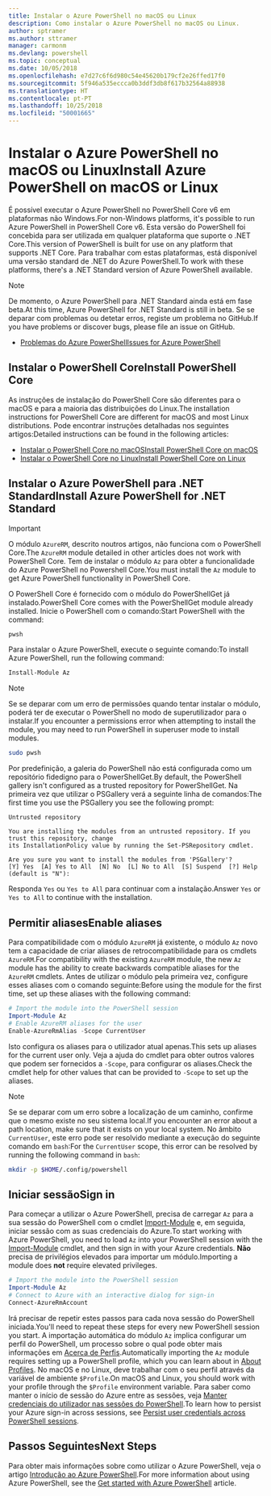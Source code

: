 ```yaml
---
title: Instalar o Azure PowerShell no macOS ou Linux
description: Como instalar o Azure PowerShell no macOS ou Linux.
author: sptramer
ms.author: sttramer
manager: carmonm
ms.devlang: powershell
ms.topic: conceptual
ms.date: 10/05/2018
ms.openlocfilehash: e7d27c6f6d980c54e45620b179cf2e26ffed17f0
ms.sourcegitcommit: 5f946a535eccca0b3ddf3db8f617b32564a88938
ms.translationtype: HT
ms.contentlocale: pt-PT
ms.lasthandoff: 10/25/2018
ms.locfileid: "50001665"
---
```

# <a name="install-azure-powershell-on-macos-or-linux"></a><span data-ttu-id="c22d5-103">Instalar o Azure PowerShell no macOS ou Linux</span><span class="sxs-lookup"><span data-stu-id="c22d5-103">Install Azure PowerShell on macOS or Linux</span></span>

<span data-ttu-id="c22d5-104">É possível executar o Azure PowerShell no PowerShell Core v6 em plataformas não Windows.</span><span class="sxs-lookup"><span data-stu-id="c22d5-104">For non-Windows platforms, it's possible to run Azure PowerShell in PowerShell Core v6.</span></span> <span data-ttu-id="c22d5-105">Esta versão do PowerShell foi concebida para ser utilizada em qualquer plataforma que suporte o .NET Core.</span><span class="sxs-lookup"><span data-stu-id="c22d5-105">This version of PowerShell is built for use on any platform that supports .NET Core.</span></span> <span data-ttu-id="c22d5-106">Para trabalhar com estas plataformas, está disponível uma versão standard de .NET do Azure PowerShell.</span><span class="sxs-lookup"><span data-stu-id="c22d5-106">To work with these platforms, there's a .NET Standard version of Azure PowerShell available.</span></span>

> [!NOTE]
> <span data-ttu-id="c22d5-107">De momento, o Azure PowerShell para .NET Standard ainda está em fase beta.</span><span class="sxs-lookup"><span data-stu-id="c22d5-107">At this time, Azure PowerShell for .NET Standard is still in beta.</span></span>
> <span data-ttu-id="c22d5-108">Se se deparar com problemas ou detetar erros, registe um problema no GitHub.</span><span class="sxs-lookup"><span data-stu-id="c22d5-108">If you have problems or discover bugs, please file an issue on GitHub.</span></span>
>
> * [<span data-ttu-id="c22d5-109">Problemas do Azure PowerShell</span><span class="sxs-lookup"><span data-stu-id="c22d5-109">Issues for Azure PowerShell</span></span>](https://github.com/azure/azure-docs-powershell/issues)

## <a name="install-powershell-core"></a><span data-ttu-id="c22d5-110">Instalar o PowerShell Core</span><span class="sxs-lookup"><span data-stu-id="c22d5-110">Install PowerShell Core</span></span>

<span data-ttu-id="c22d5-111">As instruções de instalação do PowerShell Core são diferentes para o macOS e para a maioria das distribuições do Linux.</span><span class="sxs-lookup"><span data-stu-id="c22d5-111">The installation instructions for PowerShell Core are different for macOS and most Linux distributions.</span></span>
<span data-ttu-id="c22d5-112">Pode encontrar instruções detalhadas nos seguintes artigos:</span><span class="sxs-lookup"><span data-stu-id="c22d5-112">Detailed instructions can be found in the following articles:</span></span>

* [<span data-ttu-id="c22d5-113">Instalar o PowerShell Core no macOS</span><span class="sxs-lookup"><span data-stu-id="c22d5-113">Install PowerShell Core on macOS</span></span>](/powershell/scripting/setup/installing-powershell-core-on-macos)
* [<span data-ttu-id="c22d5-114">Instalar o PowerShell Core no Linux</span><span class="sxs-lookup"><span data-stu-id="c22d5-114">Install PowerShell Core on Linux</span></span>](/powershell/scripting/setup/installing-powershell-core-on-linux)

## <a name="install-azure-powershell-for-net-standard"></a><span data-ttu-id="c22d5-115">Instalar o Azure PowerShell para .NET Standard</span><span class="sxs-lookup"><span data-stu-id="c22d5-115">Install Azure PowerShell for .NET Standard</span></span>

> [!IMPORTANT]
> <span data-ttu-id="c22d5-116">O módulo `AzureRM`, descrito noutros artigos, não funciona com o PowerShell Core.</span><span class="sxs-lookup"><span data-stu-id="c22d5-116">The `AzureRM` module detailed in other articles does not work with PowerShell Core.</span></span>
> <span data-ttu-id="c22d5-117">Tem de instalar o módulo `Az` para obter a funcionalidade do Azure PowerShell no Powershell Core.</span><span class="sxs-lookup"><span data-stu-id="c22d5-117">You must install the `Az` module to get Azure PowerShell functionality in PowerShell Core.</span></span>

<span data-ttu-id="c22d5-118">O PowerShell Core é fornecido com o módulo do PowerShellGet já instalado.</span><span class="sxs-lookup"><span data-stu-id="c22d5-118">PowerShell Core comes with the PowerShellGet module already installed.</span></span> <span data-ttu-id="c22d5-119">Inicie o PowerShell com o comando:</span><span class="sxs-lookup"><span data-stu-id="c22d5-119">Start PowerShell with the command:</span></span>

```bash
pwsh
```

<span data-ttu-id="c22d5-120">Para instalar o Azure PowerShell, execute o seguinte comando:</span><span class="sxs-lookup"><span data-stu-id="c22d5-120">To install Azure PowerShell, run the following command:</span></span>

```powershell
Install-Module Az
```

> [!NOTE]
> <span data-ttu-id="c22d5-121">Se se deparar com um erro de permissões quando tentar instalar o módulo, poderá ter de executar o PowerShell no modo de superutilizador para o instalar.</span><span class="sxs-lookup"><span data-stu-id="c22d5-121">If you encounter a permissions error when attempting to install the module, you may need to run PowerShell in superuser mode to install modules.</span></span>
>
> ```bash
> sudo pwsh
> ```

<span data-ttu-id="c22d5-122">Por predefinição, a galeria do PowerShell não está configurada como um repositório fidedigno para o PowerShellGet.</span><span class="sxs-lookup"><span data-stu-id="c22d5-122">By default, the PowerShell gallery isn't configured as a trusted repository for PowerShellGet.</span></span> <span data-ttu-id="c22d5-123">Na primeira vez que utilizar o PSGallery verá a seguinte linha de comandos:</span><span class="sxs-lookup"><span data-stu-id="c22d5-123">The first time you use the PSGallery you see the following prompt:</span></span>

```output
Untrusted repository

You are installing the modules from an untrusted repository. If you trust this repository, change
its InstallationPolicy value by running the Set-PSRepository cmdlet.

Are you sure you want to install the modules from 'PSGallery'?
[Y] Yes  [A] Yes to All  [N] No  [L] No to All  [S] Suspend  [?] Help (default is "N"):
```

<span data-ttu-id="c22d5-124">Responda `Yes` ou `Yes to All` para continuar com a instalação.</span><span class="sxs-lookup"><span data-stu-id="c22d5-124">Answer `Yes` or `Yes to All` to continue with the installation.</span></span>

## <a name="enable-aliases"></a><span data-ttu-id="c22d5-125">Permitir aliases</span><span class="sxs-lookup"><span data-stu-id="c22d5-125">Enable aliases</span></span>

<span data-ttu-id="c22d5-126">Para compatibilidade com o módulo `AzureRM` já existente, o módulo `Az` novo tem a capacidade de criar aliases de retrocompatibilidade para os cmdlets `AzureRM`.</span><span class="sxs-lookup"><span data-stu-id="c22d5-126">For compatibility with the existing `AzureRM` module, the new `Az` module has the ability to create backwards compatible aliases for the `AzureRM` cmdlets.</span></span> <span data-ttu-id="c22d5-127">Antes de utilizar o módulo pela primeira vez, configure esses aliases com o comando seguinte:</span><span class="sxs-lookup"><span data-stu-id="c22d5-127">Before using the module for the first time, set up these aliases with the following command:</span></span>

```powershell
# Import the module into the PowerShell session
Import-Module Az
# Enable AzureRM aliases for the user
Enable-AzureRmAlias -Scope CurrentUser
```

<span data-ttu-id="c22d5-128">Isto configura os aliases para o utilizador atual apenas.</span><span class="sxs-lookup"><span data-stu-id="c22d5-128">This sets up aliases for the current user only.</span></span> <span data-ttu-id="c22d5-129">Veja a ajuda do cmdlet para obter outros valores que podem ser fornecidos a `-Scope`, para configurar os aliases.</span><span class="sxs-lookup"><span data-stu-id="c22d5-129">Check the cmdlet help for other values that can be provided to `-Scope` to set up the aliases.</span></span>

> [!NOTE]
> <span data-ttu-id="c22d5-130">Se se deparar com um erro sobre a localização de um caminho, confirme que o mesmo existe no seu sistema local.</span><span class="sxs-lookup"><span data-stu-id="c22d5-130">If you encounter an error about a path location, make sure that it exists on your local system.</span></span> <span data-ttu-id="c22d5-131">No âmbito `CurrentUser`, este erro pode ser resolvido mediante a execução do seguinte comando em `bash`:</span><span class="sxs-lookup"><span data-stu-id="c22d5-131">For the `CurrentUser` scope, this error can be resolved by running the following command in `bash`:</span></span>
>
> ```bash
> mkdir -p $HOME/.config/powershell
> ```

## <a name="sign-in"></a><span data-ttu-id="c22d5-132">Iniciar sessão</span><span class="sxs-lookup"><span data-stu-id="c22d5-132">Sign in</span></span>

<span data-ttu-id="c22d5-133">Para começar a utilizar o Azure PowerShell, precisa de carregar `Az` para a sua sessão do PowerShell com o cmdlet [Import-Module](/powershell/module/Microsoft.PowerShell.Core/Import-Module) e, em seguida, iniciar sessão com as suas credenciais do Azure.</span><span class="sxs-lookup"><span data-stu-id="c22d5-133">To start working with Azure PowerShell, you need to load `Az` into your PowerShell session with the [Import-Module](/powershell/module/Microsoft.PowerShell.Core/Import-Module) cmdlet, and then sign in with your Azure credentials.</span></span> <span data-ttu-id="c22d5-134">__Não__ precisa de privilégios elevados para importar um módulo.</span><span class="sxs-lookup"><span data-stu-id="c22d5-134">Importing a module does __not__ require elevated privileges.</span></span>

```powershell
# Import the module into the PowerShell session
Import-Module Az
# Connect to Azure with an interactive dialog for sign-in
Connect-AzureRmAccount
```

<span data-ttu-id="c22d5-135">Irá precisar de repetir estes passos para cada nova sessão do PowerShell iniciada.</span><span class="sxs-lookup"><span data-stu-id="c22d5-135">You'll need to repeat these steps for every new PowerShell session you start.</span></span> <span data-ttu-id="c22d5-136">A importação automática do módulo `Az` implica configurar um perfil do PowerShell, um processo sobre o qual pode obter mais informações em [Acerca de Perfis](/powershell/module/microsoft.powershell.core/about/about_profiles).</span><span class="sxs-lookup"><span data-stu-id="c22d5-136">Automatically importing the `Az` module requires setting up a PowerShell profile, which you can learn about in [About Profiles](/powershell/module/microsoft.powershell.core/about/about_profiles).</span></span>
<span data-ttu-id="c22d5-137">No macOS e no Linux, deve trabalhar com o seu perfil através da variável de ambiente `$Profile`.</span><span class="sxs-lookup"><span data-stu-id="c22d5-137">On macOS and Linux, you should work with your profile through the `$Profile` environment variable.</span></span> <span data-ttu-id="c22d5-138">Para saber como manter o início de sessão do Azure entre as sessões, veja [Manter credenciais do utilizador nas sessões do PowerShell](context-persistence.md).</span><span class="sxs-lookup"><span data-stu-id="c22d5-138">To learn how to persist your Azure sign-in across sessions, see [Persist user credentials across PowerShell sessions](context-persistence.md).</span></span>

## <a name="next-steps"></a><span data-ttu-id="c22d5-139">Passos Seguintes</span><span class="sxs-lookup"><span data-stu-id="c22d5-139">Next Steps</span></span>

<span data-ttu-id="c22d5-140">Para obter mais informações sobre como utilizar o Azure PowerShell, veja o artigo [Introdução ao Azure PowerShell](get-started-azureps.md).</span><span class="sxs-lookup"><span data-stu-id="c22d5-140">For more information about using Azure PowerShell, see the [Get started with Azure PowerShell](get-started-azureps.md) article.</span></span>

